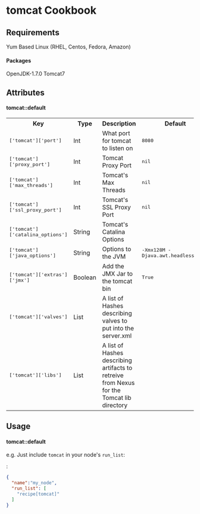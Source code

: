 tomcat Cookbook
===============

Requirements
------------
Yum Based Linux (RHEL, Centos, Fedora, Amazon)

#### Packages
OpenJDK-1.7.0
Tomcat7

Attributes
----------

#### tomcat::default
<table>
  <tr>
    <th>Key</th>
    <th>Type</th>
    <th>Description</th>
    <th>Default</th>
  </tr>
  <tr>
    <td><tt>['tomcat']['port']</tt></td>
    <td>Int</td>
    <td>What port for tomcat to listen on</td>
    <td><tt>8080</tt></td>
  </tr>
  <tr>
    <td><tt>['tomcat']['proxy_port']</tt></td>
    <td>Int</td>
    <td>Tomcat Proxy Port</td>
    <td><tt>nil</tt></td>
  </tr>
  <tr>
    <td><tt>['tomcat']['max_threads']</tt></td>
    <td>Int</td>
    <td>Tomcat's Max Threads</td>
    <td><tt>nil</tt></td>
  </tr>
  <tr>
    <td><tt>['tomcat']['ssl_proxy_port']</tt></td>
    <td>Int</td>
    <td>Tomcat's SSL Proxy Port</td>
    <td><tt>nil</tt></td>
  </tr>
  <tr>
    <td><tt>['tomcat']['catalina_options']</tt></td>
    <td>String</td>
    <td>Tomcat's Catalina Options</td>
    <td><tt></tt></td>
  </tr>
  <tr>
    <td><tt>['tomcat']['java_options']</tt></td>
    <td>String</td>
    <td>Options to the JVM</td>
    <td><tt>-Xmx128M -Djava.awt.headless=true</tt></td>
  </tr>

  <tr>
    <td><tt>['tomcat']['extras']['jmx']</tt></td>
    <td>Boolean</td>
    <td>Add the JMX Jar to the tomcat bin</td>
    <td><tt>True</tt></td>
  </tr>
  <tr>
    <td><tt>['tomcat']['valves']</tt></td>
    <td>List</td>
    <td>A list of Hashes describing valves to put into the server.xml</td>
    <td></td>
  </tr>
  <tr>
    <td><tt>['tomcat']['libs']</tt></td>
    <td>List</td>
    <td>A list of Hashes describing artifacts to retreive from Nexus for the Tomcat lib directory</td>
    <td></td>
  </tr>
</table>

Usage
-----
#### tomcat::default

e.g.
Just include `tomcat` in your node's `run_list`:

:


```json
{
  "name":"my_node",
  "run_list": [
    "recipe[tomcat]"
  ]
}
```

